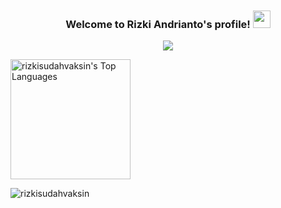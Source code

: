 <img src="https://camo.githubusercontent.com/82291b0fe831bfc6781e07fc5090cbd0a8b912bb8b8d4fec0696c881834f81ac/68747470733a2f2f70726f626f742e6d656469612f394575424971676170492e676966" width="1100" height="3">

<h3 align="center">
  Welcome to Rizki Andrianto's profile!
  <img src="https://media.giphy.com/media/hvRJCLFzcasrR4ia7z/giphy.gif" width="28">
</h3>

<!-- Typing SVG by DenverCoder1 - https://github.com/DenverCoder1/readme-typing-svg -->
<p align="center">
  <a href="https://github.com/rizkisudahvaksin"><img src="https://readme-typing-svg.herokuapp.com?size=25&color=3CF72C&height=60&lines=Cyber+Security+Enthusiast;Full+Stack+Web+Developer;Always+Learning+New+Things;19+Years+Old"></a>
</p>


<a href="https://github.com/anuraghazra/github-readme-stats"><img alt="rizkisudahvaksin's Top Languages" src="https://github-readme-stats.vercel.app/api/top-langs/?username=rizkisudahvaksin&langs_count=8&layout=compact&theme=react&hide_border=true&bg_color=1F222E&title_color=00FF00&icon_color=F8D866&hide=Jupyter%20Notebook" height="192px"/></a>

<img src="https://github-readme-streak-stats.herokuapp.com/?user=rizkisudahvaksin&theme=github-dark" alt="rizkisudahvaksin" />

<img src="https://camo.githubusercontent.com/82291b0fe831bfc6781e07fc5090cbd0a8b912bb8b8d4fec0696c881834f81ac/68747470733a2f2f70726f626f742e6d656469612f394575424971676170492e676966" width="1100" height="3">
